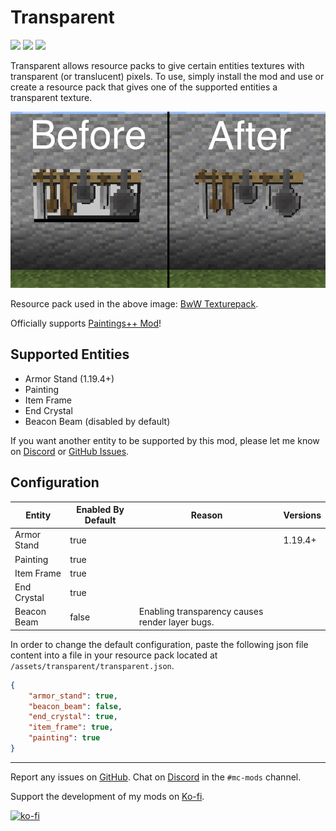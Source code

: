 # Transparent
[![](http://cf.way2muchnoise.eu/full_377582_downloads.svg)](https://www.curseforge.com/minecraft/mc-mods/transparent)
[![](https://img.shields.io/modrinth/dt/transparent?logo=modrinth&style=flat)](https://www.modrinth.com/mod/transparent)
[![](http://cf.way2muchnoise.eu/versions/377582.svg)](https://www.curseforge.com/minecraft/mc-mods/transparent)

Transparent allows resource packs to give certain entities textures with transparent (or translucent) pixels. To use, simply install the mod and use or create a resource pack that gives one of the supported entities a transparent texture.

![Promotional Image](promo.png)

Resource pack used in the above image: [BwW Texturepack](https://www.curseforge.com/minecraft/texture-packs/bww-texturepack).

Officially supports [Paintings++ Mod](https://www.curseforge.com/minecraft/mc-mods/paintings)!

## Supported Entities
- Armor Stand (1.19.4+)
- Painting
- Item Frame
- End Crystal
- Beacon Beam (disabled by default)

If you want another entity to be supported by this mod, please let me know on [Discord](https://discord.gg/aqXkvbJ) or [GitHub Issues](https://github.com/Trikzon/transparent/issues).

## Configuration
| Entity      | Enabled By Default | Reason                                          | Versions |
|-------------|--------------------|-------------------------------------------------|----------|
| Armor Stand | true               |                                                 | 1.19.4+  |
| Painting    | true               |                                                 |          |
| Item Frame  | true               |                                                 |          |
| End Crystal | true               |                                                 |          |
| Beacon Beam | false              | Enabling transparency causes render layer bugs. |          |

In order to change the default configuration, paste the following json file content into a file in your resource pack located at `/assets/transparent/transparent.json`.

```json
{
    "armor_stand": true,
    "beacon_beam": false,
    "end_crystal": true,
    "item_frame": true,
    "painting": true
}
```

---

Report any issues on [GitHub](https://github.com/Trikzon/transparent/issues). Chat on [Discord](https://discord.gg/aUwZKagWh2) in the `#mc-mods` channel.

Support the development of my mods on [Ko-fi](https://ko-fi.com/X7X8D56YI).

[![ko-fi](https://ko-fi.com/img/githubbutton_sm.svg)](https://ko-fi.com/X7X8D56YI)
